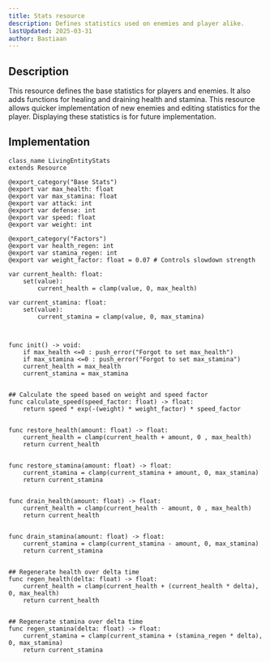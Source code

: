 ```yaml
---
title: Stats resource
description: Defines statistics used on enemies and player alike.
lastUpdated: 2025-03-31
author: Bastiaan
---
```


## Description
This resource defines the base statistics for players and enemies. It also adds functions for healing and draining health and stamina. This resource allows quicker implementation of new enemies and editing statistics for the player. Displaying these statistics is for future implementation.

## Implementation
```gdscript
class_name LivingEntityStats
extends Resource

@export_category("Base Stats")
@export var max_health: float
@export var max_stamina: float
@export var attack: int
@export var defense: int
@export var speed: float
@export var weight: int

@export_category("Factors")
@export var health_regen: int
@export var stamina_regen: int
@export var weight_factor: float = 0.07 # Controls slowdown strength

var current_health: float:
	set(value): 
		current_health = clamp(value, 0, max_health)

var current_stamina: float:
	set(value): 
		current_stamina = clamp(value, 0, max_stamina)



func init() -> void:
	if max_health <=0 : push_error("Forgot to set max_health")
	if max_stamina <=0 : push_error("Forgot to set max_stamina")
	current_health = max_health
	current_stamina = max_stamina


## Calculate the speed based on weight and speed factor
func calculate_speed(speed_factor: float) -> float:
	return speed * exp(-(weight) * weight_factor) * speed_factor


func restore_health(amount: float) -> float:
	current_health = clamp(current_health + amount, 0 , max_health)
	return current_health


func restore_stamina(amount: float) -> float:
	current_stamina = clamp(current_stamina + amount, 0, max_stamina)
	return current_stamina


func drain_health(amount: float) -> float:
	current_health = clamp(current_health - amount, 0 , max_health)
	return current_health


func drain_stamina(amount: float) -> float:
	current_stamina = clamp(current_stamina - amount, 0, max_stamina)
	return current_stamina


## Regenerate health over delta time
func regen_health(delta: float) -> float:
	current_health = clamp(current_health + (current_health * delta), 0, max_health)
	return current_health


## Regenerate stamina over delta time
func regen_stamina(delta: float) -> float:
	current_stamina = clamp(current_stamina + (stamina_regen * delta), 0, max_stamina)
	return current_stamina
```

